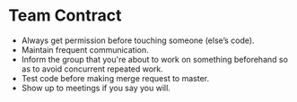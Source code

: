 Team Contract
=============

* Always get permission before touching someone (else’s code).
* Maintain frequent communication.
* Inform the group that you're about to work on something beforehand so as to avoid concurrent repeated work.
* Test code before making merge request to master.
* Show up to meetings if you say you will.

